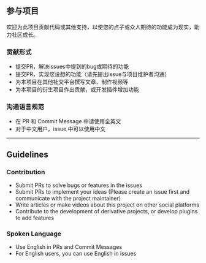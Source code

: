 ## 参与项目

欢迎为此项目贡献代码或其他支持，以使您的点子或众人期待的功能成为现实，助力社区成长。

### 贡献形式

- 提交PR，解决issues中提到的bug或期待的功能
- 提交PR，实现您设想的功能（请先提出issue与项目维护者沟通）
- 为本项目在其他社交平台撰写文章、制作视频等
- 为本项目的衍生项目作出贡献，或开发插件增加功能

### 沟通语言规范

- 在 PR 和 Commit Message 中请使用全英文
- 对于中文用户，issue 中可以使用中文

<hr/>

## Guidelines

### Contribution

- Submit PRs to solve bugs or features in the issues
- Submit PRs to implement your ideas (Please create an issue first and communicate with the project maintainer)
- Write articles or make videos about this project on other social platforms
- Contribute to the development of derivative projects, or develop plugins to add features

### Spoken Language

- Use English in PRs and Commit Messages
- For English users, you can use English in issues
